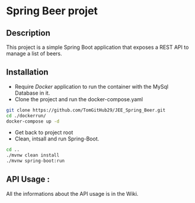 # Spring Beer projet
## Description
This project is a simple Spring Boot application that exposes a REST API to manage a list of beers. 
## Installation 
- Require _Docker_ application to run the container with the MySql Database in it.
- Clone the project and run the docker-compose.yaml
```bash
git clone https://github.com/TomGitHub29/JEE_Spring_Beer.git
cd ./dockerrun/
docker-compose up -d
```
- Get back to project root
- Clean, intsall and run Spring-Boot.
```bash
cd ..
./mvnw clean install
./mvnw spring-boot:run
```
## API Usage :
All the informations about the API usage is in the Wiki.
